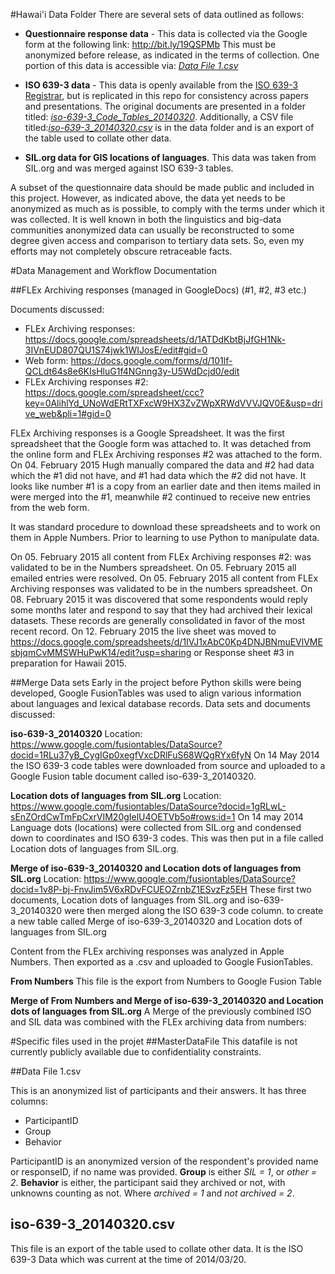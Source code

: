 #Hawai'i Data Folder
There are several sets of data outlined as follows:

* **Questionnaire response data** - This data is collected via the Google form at the following link: http://bit.ly/19QSPMb This must be anonymized before release, as indicated in the terms of collection. One portion of this data is accessible via: [*Data File 1.csv*](https://github.com/HughP/Lexical-Database-Archiving-Stats/blob/master/2015-Hawaii/data/Anonymized%20Participant%20data%20-%20(about%20data%20file%201).md)

* **ISO 639-3 data** - This data is openly available from the [ISO 639-3 Registrar](http://www2.sil.org/iso639-3/default.asp), but is replicated in this repo for consistency across papers and presentations. The original documents are presented in a folder titled: [*iso-639-3_Code_Tables_20140320*](https://github.com/HughP/Lexical-Database-Archiving-Stats/tree/master/2015-Hawaii/data/iso-639-3_Code_Tables_20140320). Additionally, a CSV file titled:[*iso-639-3_20140320.csv*](https://github.com/HughP/Lexical-Database-Archiving-Stats/blob/master/2015-Hawaii/data/iso-639-3_20140320.csv) is in the data folder and is an export of the table used to collate other data.

* **SIL.org data for GIS locations of languages**. This data was taken from SIL.org and was merged against ISO 639-3 tables.

A subset of the questionnaire data should be made public and included in this project. However, as indicated above, the data yet needs to be anonymized as much as is possible, to comply with the terms under which it was collected. It is well known in both the linguistics and big-data communities anonymized data can usually be reconstructed to some degree given access and comparison to tertiary data sets. So, even my efforts may not completely obscure retraceable facts.

#Data Management and Workflow Documentation

##FLEx Archiving responses (managed in GoogleDocs) (#1, #2, #3 etc.)

Documents discussed:
* FLEx Archiving responses: https://docs.google.com/spreadsheets/d/1ATDdKbtBjJfGH1Nk-3IVnEUD807QU1S74jwk1WIJosE/edit#gid=0
* Web form: https://docs.google.com/forms/d/101lf-QCLdt64s8e6KIsHluG1f4NGnng3y-U5WdDcjd0/edit
* FLEx Archiving responses #2: https://docs.google.com/spreadsheet/ccc?key=0AlihlYd_UNoWdERtTXFxcW9HX3ZvZWpXRWdVVVJQV0E&usp=drive_web&pli=1#gid=0 

FLEx Archiving responses is a Google Spreadsheet. It was the first spreadsheet that the Google form was attached to. It was detached from the online form and FLEx Archiving responses #2 was attached to the form. On 04. February 2015 Hugh manually compared the data and #2 had data which the #1 did not have, and #1 had data which the #2 did not have. It looks like number #1 is a copy from an earlier date and then items mailed in were merged into the #1, meanwhile #2 continued to receive new entries from the web form.

It was standard procedure to download these spreadsheets and to work on them in Apple Numbers. Prior to learning to use Python to manipulate data.

On 05. February 2015 all content from FLEx Archiving responses #2: was validated to be in the Numbers spreadsheet.
On 05. February 2015 all emailed entries were resolved.
On 05. February 2015 all content from FLEx Archiving responses was validated to be in the numbers spreadsheet.
On 08. February 2015 it was discovered that some respondents would reply some months later and respond to say that they had archived their lexical datasets. These records are generally consolidated in favor of the most recent record. 
On 12. February 2015 the live sheet was moved to https://docs.google.com/spreadsheets/d/1IVJ1xAbC0Kp4DNJBNmuEVlVMEsbjqmCvMMSWHuPwK14/edit?usp=sharing or Response sheet #3 in preparation for Hawaii 2015.

##Merge Data sets
Early in the project before Python skills were being developed, Google FusionTables was used to align various information about languages and lexical database records.
Data sets and documents discussed:

**iso-639-3_20140320**
Location: https://www.google.com/fusiontables/DataSource?docid=1RLu37yB_CygIGp0xegfVxcDRlFuS68WQgRYx6fyN 
On 14 May 2014 the ISO 639-3 code tables were downloaded from source and uploaded to a Google Fusion table document called iso-639-3_20140320.

**Location dots of languages from SIL.org**
Location: https://www.google.com/fusiontables/DataSource?docid=1gRLwL-sEnZOrdCwTmFpCxrVIM20gIelU4OETVb5o#rows:id=1
On 14 may 2014 Language dots (locations) were collected from SIL.org and condensed down to coordinates and ISO 639-3 codes. This was then put in a file called Location dots of languages from SIL.org.

**Merge of iso-639-3_20140320 and Location dots of languages from SIL.org**
Location: https://www.google.com/fusiontables/DataSource?docid=1v8P-bj-FnvJim5V6xRDvFCUEOZrnbZ1ESvzFz5EH
These first two documents, Location dots of languages from SIL.org and iso-639-3_20140320 were then merged along the ISO 639-3 code column. to create a new table called Merge of iso-639-3_20140320 and Location dots of languages from SIL.org

Content from the FLEx archiving responses was analyzed in Apple Numbers. Then exported as a .csv and uploaded to Google FusionTables.

**From Numbers**
This file is the export from Numbers to Google Fusion Table

**Merge of From Numbers and Merge of iso-639-3_20140320 and Location dots of languages from SIL.org**
A Merge of the previously combined ISO and SIL data was combined with the FLEx archiving data from numbers: 

#Specific files used in the projet
##MasterDataFile
This datafile is not currently publicly available due to confidentiality constraints.

##Data File 1.csv

This is an anonymized list of participants and their answers. It has three columns:
* ParticipantID
* Group
* Behavior

ParticipantID is an anonymized version of the respondent's provided name or responseID, if no name was provided.
**Group** is either *SIL = 1*, or *other = 2*.
**Behavior** is either, the participant said they archived or not, with unknowns counting as not. Where *archived = 1* and *not archived = 2*. 
## iso-639-3_20140320.csv
This file is an export of the table used to collate other data. It is the ISO 639-3 Data which was current at the time of 2014/03/20.
